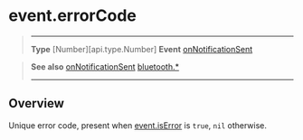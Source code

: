 # event.errorCode

> --------------------- ------------------------------------------------------------------------------------------
> __Type__              [Number][api.type.Number]
> __Event__             [onNotificationSent](/plugin/bluetooth/type/Server/event/onNotificationSent/index.md)


> __See also__          [onNotificationSent](/plugin/bluetooth/type/Server/event/onNotificationSent/index.md)
>						[bluetooth.*](/plugin/bluetooth.md)
> --------------------- ------------------------------------------------------------------------------------------

## Overview

Unique error code, present when [event.isError](/plugin/bluetooth/type/Server/event/onNotificationSent/isError.md) is `true`, `nil` otherwise.